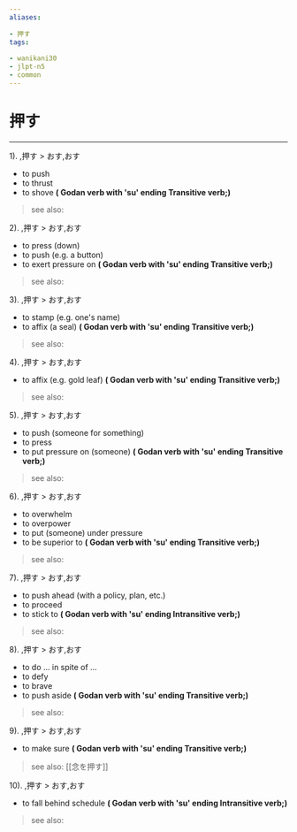 ```yaml
---
aliases:
    
- 押す
tags:
    
- wanikani30
- jlpt-n5
- common
---
```


# 押す
---
1).
,押す > おす,おす

- to push
- to thrust
- to shove
**( Godan verb with 'su' ending Transitive verb;)**
> see also: 
            
2).
,押す > おす,おす

- to press (down)
- to push (e.g. a button)
- to exert pressure on
**( Godan verb with 'su' ending Transitive verb;)**
> see also: 
            
3).
,押す > おす,おす

- to stamp (e.g. one's name)
- to affix (a seal)
**( Godan verb with 'su' ending Transitive verb;)**
> see also: 
            
4).
,押す > おす,おす

- to affix (e.g. gold leaf)
**( Godan verb with 'su' ending Transitive verb;)**
> see also: 
            
5).
,押す > おす,おす

- to push (someone for something)
- to press
- to put pressure on (someone)
**( Godan verb with 'su' ending Transitive verb;)**
> see also: 
            
6).
,押す > おす,おす

- to overwhelm
- to overpower
- to put (someone) under pressure
- to be superior to
**( Godan verb with 'su' ending Transitive verb;)**
> see also: 
            
7).
,押す > おす,おす

- to push ahead (with a policy, plan, etc.)
- to proceed
- to stick to
**( Godan verb with 'su' ending Intransitive verb;)**
> see also: 
            
8).
,押す > おす,おす

- to do ... in spite of ...
- to defy
- to brave
- to push aside
**( Godan verb with 'su' ending Transitive verb;)**
> see also: 
            
9).
,押す > おす,おす

- to make sure
**( Godan verb with 'su' ending Transitive verb;)**
> see also:  [[念を押す]]
            
10).
,押す > おす,おす

- to fall behind schedule
**( Godan verb with 'su' ending Intransitive verb;)**
> see also: 
            